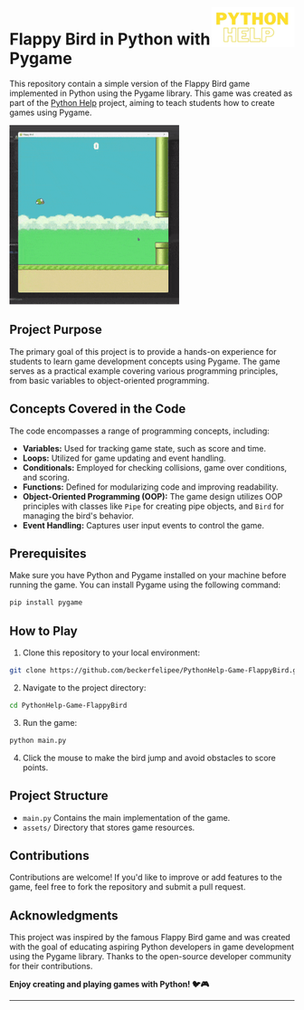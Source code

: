 <a href="https://raw.githubusercontent.com/beckerfelipee/ImagesDB/main/PythonHelp/Python%20Help.png">
  <img align="right" alt="Python-help" height="70" src="https://raw.githubusercontent.com/beckerfelipee/ImagesDB/main/PythonHelp/PythonHelp.png">
</a>

# Flappy Bird in Python with Pygame

This repository contain a simple version of the Flappy Bird game implemented in Python using the Pygame library. This game was created as part of the [Python Help](https://raw.githubusercontent.com/beckerfelipee/ImagesDB/main/PythonHelp/Python%20Help.png) project, aiming to teach students how to create games using Pygame.

<img alt="FlappyBird" height="317" width="300" src="https://raw.githubusercontent.com/beckerfelipee/ImagesDB/main/FlappyBird/flappyb.gif">

## Project Purpose

The primary goal of this project is to provide a hands-on experience for students to learn game development concepts using Pygame. The game serves as a practical example covering various programming principles, from basic variables to object-oriented programming.

## Concepts Covered in the Code

The code encompasses a range of programming concepts, including:

- **Variables:** Used for tracking game state, such as score and time.
- **Loops:** Utilized for game updating and event handling.
- **Conditionals:** Employed for checking collisions, game over conditions, and scoring.
- **Functions:** Defined for modularizing code and improving readability.
- **Object-Oriented Programming (OOP):** The game design utilizes OOP principles with classes like `Pipe` for creating pipe objects, and `Bird` for managing the bird's behavior.
- **Event Handling:** Captures user input events to control the game.

## Prerequisites

Make sure you have Python and Pygame installed on your machine before running the game. You can install Pygame using the following command:

```bash
pip install pygame
```

## How to Play

1. Clone this repository to your local environment:

```bash
git clone https://github.com/beckerfelipee/PythonHelp-Game-FlappyBird.git
```

2. Navigate to the project directory:

```bash
cd PythonHelp-Game-FlappyBird
```

3. Run the game:

```bash
python main.py
```

4. Click the mouse to make the bird jump and avoid obstacles to score points.

## Project Structure

- `main.py` Contains the main implementation of the game.
- `assets/` Directory that stores game resources.

## Contributions

Contributions are welcome! If you'd like to improve or add features to the game, feel free to fork the repository and submit a pull request.

## Acknowledgments

This project was inspired by the famous Flappy Bird game and was created with the goal of educating aspiring Python developers in game development using the Pygame library. Thanks to the open-source developer community for their contributions.

**Enjoy creating and playing games with Python! 🐦🎮**

----

